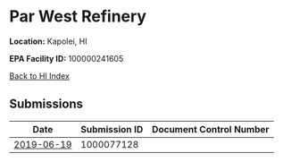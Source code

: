 # Par West Refinery

**Location:** Kapolei, HI

**EPA Facility ID:** 100000241605

[Back to HI Index](../../index.md)

## Submissions

| Date | Submission ID | Document Control Number |
|------|--------------|-------------------------|
| [2019-06-19](submissions/1000077128.md) | 1000077128 |  |
